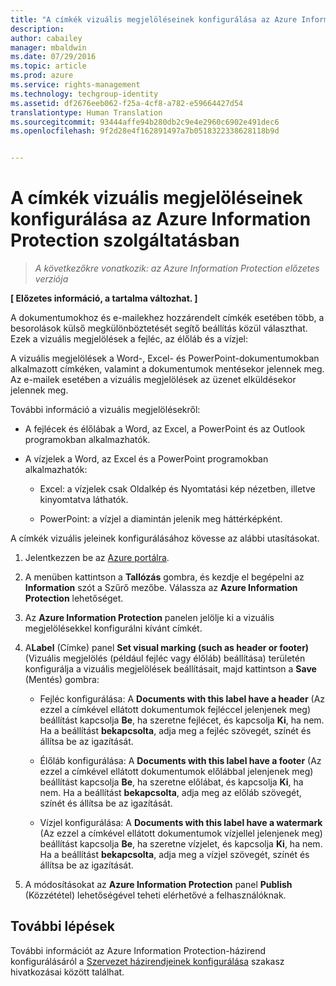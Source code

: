 ```yaml
---
title: "A címkék vizuális megjelöléseinek konfigurálása az Azure Information Protection szolgáltatásban | Azure Rights Management"
description: 
author: cabailey
manager: mbaldwin
ms.date: 07/29/2016
ms.topic: article
ms.prod: azure
ms.service: rights-management
ms.technology: techgroup-identity
ms.assetid: df2676eeb062-f25a-4cf8-a782-e59664427d54
translationtype: Human Translation
ms.sourcegitcommit: 93444affe94b280db2c9e4e2960c6902e491dec6
ms.openlocfilehash: 9f2d28e4f162891497a7b0518322338628118b9d


---
```


# A címkék vizuális megjelöléseinek konfigurálása az Azure Information Protection szolgáltatásban

>*A következőkre vonatkozik: az Azure Information Protection előzetes verziója*

**[ Előzetes információ, a tartalma változhat. ]**

A dokumentumokhoz és e-mailekhez hozzárendelt címkék esetében több, a besorolások külső megkülönböztetését segítő beállítás közül választhat. Ezek a vizuális megjelölések a fejléc, az élőláb és a vízjel:

A vizuális megjelölések a Word-, Excel- és PowerPoint-dokumentumokban alkalmazott címkéken, valamint a dokumentumok mentésekor jelennek meg. Az e-mailek esetében a vizuális megjelölések az üzenet elküldésekor jelennek meg.

További információ a vizuális megjelölésekről:

- A fejlécek és élőlábak a Word, az Excel, a PowerPoint és az Outlook programokban alkalmazhatók.

- A vízjelek a Word, az Excel és a PowerPoint programokban alkalmazhatók:

    - Excel: a vízjelek csak Oldalkép és Nyomtatási kép nézetben, illetve kinyomtatva láthatók.

    - PowerPoint: a vízjel a diamintán jelenik meg háttérképként.

A címkék vizuális jeleinek konfigurálásához kövesse az alábbi utasításokat.

1. Jelentkezzen be az [Azure portálra](https://portal.azure.com).
 
2. A menüben kattintson a **Tallózás** gombra, és kezdje el begépelni az **Information** szót a Szűrő mezőbe. Válassza az **Azure Information Protection** lehetőséget.

3. Az **Azure Information Protection** panelen jelölje ki a vizuális megjelölésekkel konfigurálni kívánt címkét.

4. A**Label** (Címke) panel **Set visual marking (such as header or footer)** (Vizuális megjelölés (például fejléc vagy élőláb) beállítása) területén konfigurálja a vizuális megjelölések beállításait, majd kattintson a **Save** (Mentés) gombra:

    - Fejléc konfigurálása: A **Documents with this label have a header** (Az ezzel a címkével ellátott dokumentumok fejléccel jelenjenek meg) beállítást kapcsolja **Be**, ha szeretne fejlécet, és kapcsolja **Ki**, ha nem. Ha a beállítást **bekapcsolta**, adja meg a fejléc szövegét, színét és állítsa be az igazítását.

    - Élőláb konfigurálása: A **Documents with this label have a footer** (Az ezzel a címkével ellátott dokumentumok előlábbal jelenjenek meg) beállítást kapcsolja **Be**, ha szeretne előlábat, és kapcsolja **Ki**, ha nem. Ha a beállítást **bekapcsolta**, adja meg az előláb szövegét, színét és állítsa be az igazítását.

    - Vízjel konfigurálása: A **Documents with this label have a watermark** (Az ezzel a címkével ellátott dokumentumok vízjellel jelenjenek meg) beállítást kapcsolja **Be**, ha szeretne vízjelet, és kapcsolja **Ki**, ha nem. Ha a beállítást **bekapcsolta**, adja meg a vízjel szövegét, színét és állítsa be az igazítását.

5. A módosításokat az **Azure Information Protection** panel **Publish** (Közzététel) lehetőségével teheti elérhetővé a felhasználóknak.

## További lépések

További információt az Azure Information Protection-házirend konfigurálásáról a [Szervezet házirendjeinek konfigurálása](configure-policy.md#configuring-your-organization-s-policy) szakasz hivatkozásai között találhat.  





<!--HONumber=Jul16_HO5-->


